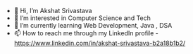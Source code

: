 - 👋 Hi, I’m Akshat Srivastava
- 👀 I’m interested in Computer Science and Tech
- 🌱 I’m currently learning Web Development, Java , DSA
- 📫 How to reach me through my LinkedIn profile - https://www.linkedin.com/in/akshat-srivastava-b2a18b1b2/
<!-- - 💞️ I’m looking to collaborate on ... -->
<!---
AkshatSri-0512/AkshatSri-0512 is a ✨ special ✨ repository because its `README.md` (this file) appears on your GitHub profile.
You can click the Preview link to take a look at your changes.
--->
